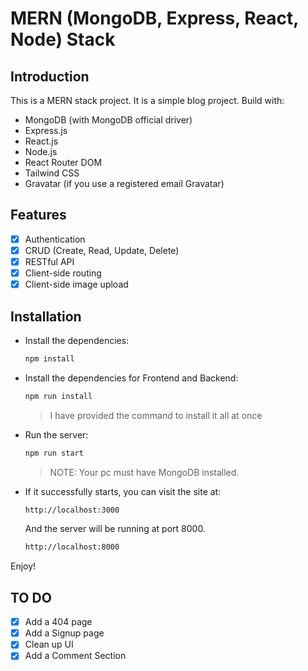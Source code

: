   # MERN (MongoDB, Express, React, Node) Stack

  ## Introduction

  This is a MERN stack project. It is a simple blog project.
  Build with:

  - MongoDB (with MongoDB official driver)
  - Express.js
  - React.js
  - Node.js
  - React Router DOM
  - Tailwind CSS
  - Gravatar (if you use a registered email Gravatar)

  ## Features

  - [x] Authentication
  - [x] CRUD (Create, Read, Update, Delete)
  - [x] RESTful API
  - [x] Client-side routing
  - [x] Client-side image upload

  ## Installation

  - Install the dependencies:

    ```bash
    npm install
    ```

  - Install the dependencies for Frontend and Backend:
   
    ```bash
    npm run install
    ```

    > I have provided the command to install it all at once

  - Run the server:

    ```bash
    npm run start
    ```

    > NOTE: 
    > Your pc must have MongoDB installed.

  - If it successfully starts, you can visit the site at:

    ```bash
    http://localhost:3000
    ```

    And the server will be running at port 8000.

    ```bash
    http://localhost:8000
    ```

Enjoy!


## TO DO

- [x] Add a 404 page
- [x] Add a Signup page
- [x] Clean up UI
- [x] Add a Comment Section

